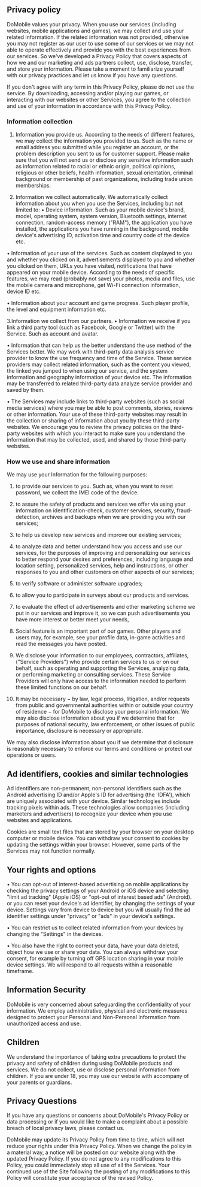 ## Privacy policy

DoMobile values your privacy. When you use our services (including websites, mobile applications and games), we may collect and use your related information. If the related information was not provided, otherwise you may not register as our user to use some of our services or we may not able to operate effectively and provide you with the best experiences from our services. So we've developed a Privacy Policy that covers aspects of how we and our marketing and ads partners collect, use, disclose, transfer, and store your information. Please take a moment to familiarize yourself with our privacy practices and let us know if you have any questions. 

If you don't agree with any term in this Privacy Policy, please do not use the service. By downloading, accessing and/or playing our games, or interacting with our websites or other Services, you agree to the collection and use of your information in accordance with this Privacy Policy.

### Information collection
1. Information you provide us.
According to the needs of different features, we may collect the information you provided to us. Such as the name or email address you submitted while you register an account, or the problem description you sent to us for customer support. Please make sure that you will not send us or disclose any sensitive information such as information related to racial or ethnic origin, political opinions, religious or other beliefs, health information, sexual orientation, criminal background or membership of past organizations, including trade union memberships.

2. Information we collect automatically.
We automatically collect information about you when you use the Services, including but not limited to:
• Device information. Such as your mobile device's brand, model, operating system, system version, Bluetooth settings, internet connection, random-access memory ("RAM"), the application you have installed, the applications you have running in the background, mobile device's advertising ID, activation time and country code of the device etc.

• Information of your use of the services. Such as content displayed to you and whether you clicked on it, advertisements displayed to you and whether you clicked on them, URLs you have visited, notifications that have appeared on your mobile device. According to the needs of specific features, we may read (probably not save) your photos, media and files, use the mobile camera and microphone, get Wi-Fi connection information, device ID etc.

• Information about your account and game progress. Such player profile, the level and equipment information etc.

3.Information we collect from our partners.
• Information we receive if you link a third party tool (such as Facebook, Google or Twitter) with the Service. Such as account and avatar.

• Information that can help us the better understand the use method of the Services better. We may work with third-party data analysis service provider to know the use frequency and time of the Service. These service providers may collect related information, such as the content you viewed, the linked you jumped to when using our service, and the system information and geography information of your device etc. The information may be transferred to related third-party data analyze service provider and saved by them.

• The Services may include links to third-party websites (such as social media services) where you may be able to post comments, stories, reviews or other information. Your use of these third-party websites may result in the collection or sharing of information about you by these third-party websites. We encourage you to review the privacy policies on the third-party websites with which you interact to make sure you understand the information that may be collected, used, and shared by those third-party websites.

### How we use and share information
We may use your Information for the following purposes:

1. to provide our services to you. Such as, when you want to reset password, we collect the IMEI code of the device.

2. to assure the safety of products and services we offer via using your information on identification-check, customer services, security, fraud-detection, archives and backups when we are providing you with our services;

3. to help us develop new services and improve our existing services;

4. to analyze data and better understand how you access and use our services, for the purposes of improving and personalizing our services to better respond your desires and preferences, including language and location setting, personalized services, help and instructions, or other responses to you and other customers on other aspects of our services;

5. to verify software or administer software upgrades;

6. to allow you to participate in surveys about our products and services.

7. to evaluate the effect of advertisements and other marketing scheme we put in our services and improve it, so we can push advertisements you have more interest or better meet your needs,

8. Social feature is an important part of our games. Other players and users may, for example, see your profile data, in-game activities and read the messages you have posted.

9. We disclose your information to our employees, contractors, affiliates, ("Service Providers") who provide certain services to us or on our behalf, such as operating and supporting the Services, analyzing data, or performing marketing or consulting services. These Service Providers will only have access to the information needed to perform these limited functions on our behalf.

10. It may be necessary − by law, legal process, litigation, and/or requests from public and governmental authorities within or outside your country of residence − for DoMobile to disclose your personal information. We may also disclose information about you if we determine that for purposes of national security, law enforcement, or other issues of public importance, disclosure is necessary or appropriate.

We may also disclose information about you if we determine that disclosure is reasonably necessary to enforce our terms and conditions or protect our operations or users. 

## Ad identifiers, cookies and similar technologies
Ad identifiers are non-permanent, non-personal identifiers such as the Android advertising ID and/or Apple's ID for advertising (the 'IDFA'), which are uniquely associated with your device. Similar technologies include tracking pixels within ads. These technologies allow companies (including marketers and advertisers) to recognize your device when you use websites and applications. 

Cookies are small text files that are stored by your browser on your desktop computer or mobile device. You can withdraw your consent to cookies by updating the settings within your browser. However, some parts of the Services may not function normally.


## Your rights and options

• You can opt-out of interest-based advertising on mobile applications by checking the privacy settings of your Android or iOS device and selecting "limit ad tracking" (Apple iOS) or "opt-out of interest based ads" (Android). or you can reset your device's ad identifier, by changing the settings of your device. Settings vary from device to device but you will usually find the ad identifier settings under "privacy" or "ads" in your device's settings.

• You can restrict us to collect related information from your devices by changing the "Settings" in the devices.

• You also have the right to correct your data, have your data deleted, object how we use or share your data. You can always withdraw your consent, for example by turning off GPS location sharing in your mobile device settings.
We will respond to all requests within a reasonable timeframe.

## Information Security
DoMobile is very concerned about safeguarding the confidentiality of your information. We employ administrative, physical and electronic measures designed to protect your Personal and Non-Personal Information from unauthorized access and use.
## Children
We understand the importance of taking extra precautions to protect the privacy and safety of children during using DoMobile products and services. We do not collect, use or disclose personal information from children. If you are under 18, you may use our website with accompany of your parents or guardians.
## Privacy Questions
If you have any questions or concerns about DoMobile's Privacy Policy or data processing or if you would like to make a complaint about a possible breach of local privacy laws, please contact us.  

DoMobile may update its Privacy Policy from time to time, which will not reduce your rights under this Privacy Policy. When we change the policy in a material way, a notice will be posted on our website along with the updated Privacy Policy. If you do not agree to any modifications to this Policy, you could immediately stop all use of all the Services. Your continued use of the Site following the posting of any modifications to this Policy will constitute your acceptance of the revised Policy. 
